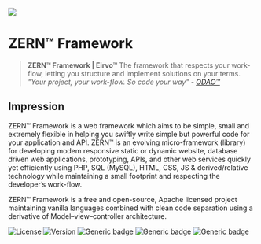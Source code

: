 [<img src="_o/www/banner.png"/>](https://eirvo.org/zern/)

# ZERN™ Framework

> **ZERN™ Framework | Eirvo™**
> The framework that respects your work-flow, letting you structure and implement solutions on your terms.
> *"Your project, your work-flow. So code your way" - <cite>[ODAO™](https://www.osawere.com)</cite>*



## Impression

ZERN™ Framework is a web framework which aims to be simple, small and extremely flexible in helping you swiftly write simple but powerful code for your application and API. ZERN™ is an evolving micro-framework (library) for developing modem responsive static or dynamic website, database driven web applications, prototyping, APIs, and other web services quickly yet efficiently using PHP, SQL (MySQL), HTML, CSS, JS & derived/relative technology while maintaining a small footprint and respecting the developer’s work-flow.

ZERN™ Framework is a free and open-source, Apache licensed project maintaining vanilla languages combined with clean code separation using a derivative of Model–view–controller architecture.

[![License](https://img.shields.io/badge/License-Apache%202.0-red.svg)](https://github.com/eirvo/zern/blob/master/LICENSE)
[![Version](https://img.shields.io/badge/Version-PreAlpha-blue.svg)](https://github.com/eirvo/zern/releases/latest)
[![Generic badge](https://img.shields.io/badge/Creator-ODAO™%20OSAWERE-green.svg)](https://www.osawere.com/)
[![Generic badge](https://img.shields.io/badge/Wiki-Read-1abc9c.svg)](https://github.com/eirvo/zern/wiki)
[![Generic badge](https://img.shields.io/badge/Support-allo@eirvo.com-yellow.svg)](https://www.eirvo.com/support)
